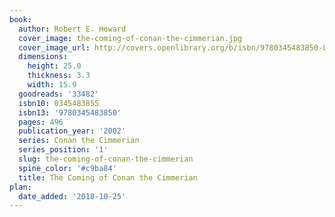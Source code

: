 ```yaml
---
book:
  author: Robert E. Howard
  cover_image: the-coming-of-conan-the-cimmerian.jpg
  cover_image_url: http://covers.openlibrary.org/b/isbn/9780345483850-L.jpg
  dimensions:
    height: 25.0
    thickness: 3.3
    width: 15.9
  goodreads: '33482'
  isbn10: 0345483855
  isbn13: '9780345483850'
  pages: 496
  publication_year: '2002'
  series: Conan the Cimmerian
  series_position: '1'
  slug: the-coming-of-conan-the-cimmerian
  spine_color: '#c9ba84'
  title: The Coming of Conan the Cimmerian
plan:
  date_added: '2018-10-25'
---
```

